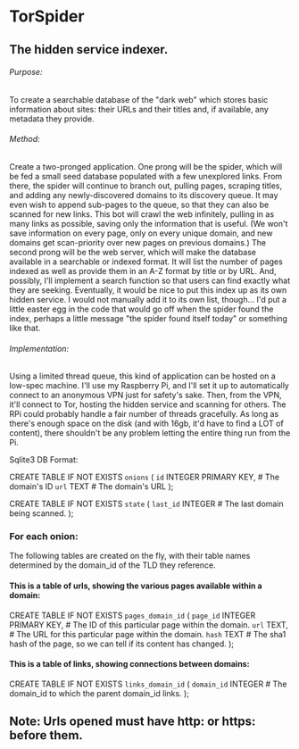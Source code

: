 # TorSpider
## The hidden service indexer.
###### Purpose:
To create a searchable database of the "dark web" which stores basic information about sites: their URLs and their titles and, if available, any metadata they provide.
###### Method:
Create a two-pronged application. One prong will be the spider, which will be fed a small seed database populated with a few unexplored links. From there, the spider will continue to branch out, pulling pages, scraping titles, and adding any newly-discovered domains to its discovery queue. It may even wish to append sub-pages to the queue, so that they can also be scanned for new links. This bot will crawl the web infinitely, pulling in as many links as possible, saving only the information that is useful. (We won't save information on every page, only on every unique domain, and new domains get scan-priority over new pages on previous domains.)
The second prong will be the web server, which will make the database available in a searchable or indexed format. It will list the number of pages indexed as well as provide them in an A-Z format by title or by URL. And, possibly, I'll implement a search function so that users can find exactly what they are seeking.
Eventually, it would be nice to put this index up as its own hidden service. I would not manually add it to its own list, though... I'd put a little easter egg in the code that would go off when the spider found the index, perhaps a little message "the spider found itself today" or something like that.
###### Implementation:
Using a limited thread queue, this kind of application can be hosted on a low-spec machine. I'll use my Raspberry Pi, and I'll set it up to automatically connect to an anonymous VPN just for safety's sake. Then, from the VPN, it'll connect to Tor, hosting the hidden service and scanning for others. The RPi could probably handle a fair number of threads gracefully. As long as there's enough space on the disk (and with 16gb, it'd have to find a LOT of content), there shouldn't be any problem letting the entire thing run from the Pi.


Sqlite3 DB Format:

CREATE TABLE IF NOT EXISTS `onions` (
    `id` INTEGER PRIMARY KEY,           # The domain's ID
    `url` TEXT                          # The domain's URL
);

CREATE TABLE IF NOT EXISTS `state` (
    `last_id` INTEGER                   # The last domain being scanned.
);

### For each onion:

The following tables are created on the fly, with their table names determined by the domain_id of the TLD they reference.

#### This is a table of urls, showing the various pages available within a domain:
CREATE TABLE IF NOT EXISTS `pages_domain_id` (
    `page_id` INTEGER PRIMARY KEY,      # The ID of this particular page within the domain.
    `url` TEXT,                         # The URL for this particular page within the domain.
    `hash` TEXT                         # The sha1 hash of the page, so we can tell if its content has changed.
);

#### This is a table of links, showing connections between domains:

CREATE TABLE IF NOT EXISTS `links_domain_id` (
    `domain_id` INTEGER                      # The domain_id to which the parent domain_id links.
);


## Note: Urls opened must have http: or https: before them.